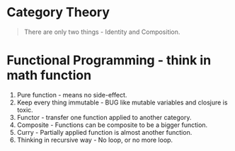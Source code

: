 # Category Theory
> There are only two things - Identity and Composition.

# Functional Programming - think in math function
 1. Pure function - means no side-effect.
 2. Keep every thing immutable - BUG like mutable variables and closjure is toxic.
 3. Functor - transfer one function applied to another category.
 4. Composite - Functions can be composite to be a bigger function.
 5. Curry - Partially applied function is almost another function.
 6. Thinking in recursive way - No loop, or no more loop.